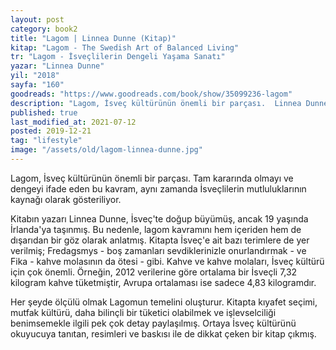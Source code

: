 ```yaml
---
layout: post  
category: book2  
title: "Lagom | Linnea Dunne (Kitap)"  
kitap: "Lagom - The Swedish Art of Balanced Living"  
tr: "Lagom - İsveçlilerin Dengeli Yaşama Sanatı"  
yazar: "Linnea Dunne"  
yil: "2018"  
sayfa: "160"  
goodreads: "https://www.goodreads.com/book/show/35099236-lagom"
description: "Lagom, İsveç kültürünün önemli bir parçası.  Linnea Dunne, kitabında bu kavramı örneklerle ve önerilerle inceliyor. "
published: true
last_modified_at: 2021-07-12
posted: 2019-12-21
tag: "lifestyle"
image: "/assets/old/lagom-linnea-dunne.jpg"
---
```


Lagom, İsveç kültürünün önemli bir parçası. Tam kararında olmayı ve dengeyi ifade eden bu kavram, aynı zamanda İsveçlilerin mutluluklarının kaynağı olarak gösteriliyor.  
  
Kitabın yazarı Linnea Dunne, İsveç'te doğup büyümüş, ancak 19 yaşında İrlanda'ya taşınmış. Bu nedenle, lagom kavramını hem içeriden hem de dışarıdan bir göz olarak anlatmış. Kitapta İsveç'e ait bazı terimlere de yer verilmiş; Fredagsmys - boş zamanları sevdiklerinizle onurlandırmak - ve Fika - kahve molasının da ötesi - gibi. Kahve ve kahve molaları, İsveç kültürü için çok önemli. Örneğin, 2012 verilerine göre ortalama bir İsveçli 7,32 kilogram kahve tüketmiştir, Avrupa ortalaması ise sadece 4,83 kilogramdır.  
  
Her şeyde ölçülü olmak Lagomun temelini oluşturur. Kitapta kıyafet seçimi, mutfak kültürü, daha bilinçli bir tüketici olabilmek ve işlevselciliği benimsemekle ilgili pek çok detay paylaşılmış. Ortaya İsveç kültürünü okuyucuya tanıtan, resimleri ve baskısı ile de dikkat çeken bir kitap çıkmış.  
  
  
